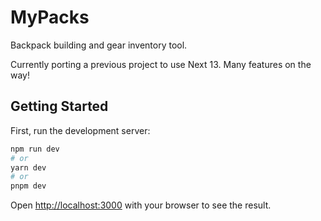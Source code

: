 # MyPacks

Backpack building and gear inventory tool.

Currently porting a previous project to use Next 13. Many features on the way!

## Getting Started

First, run the development server:

```bash
npm run dev
# or
yarn dev
# or
pnpm dev
```

Open [http://localhost:3000](http://localhost:3000) with your browser to see the result.

